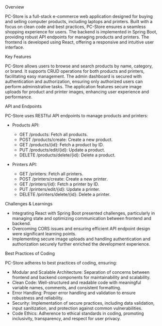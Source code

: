 Overview


PC-Store is a full-stack e-commerce web application designed for buying and selling computer products, including laptops and printers. Built with a focus on clean code and best practices, PC-Store ensures a seamless shopping experience for users. 
The backend is implemented in Spring Boot, providing robust API endpoints for managing products and printers. The frontend is developed using React, offering a responsive and intuitive user interface.


Key Features


PC-Store allows users to browse and search products by name, category, or brand. 
It supports CRUD operations for both products and printers, facilitating easy management. The admin dashboard is secured with authentication and authorization, ensuring only authorized users can perform administrative tasks. The application features secure image uploads for product and printer images, enhancing user experience and performance.

API and Endpoints


PC-Store uses RESTful API endpoints to manage products and printers:

* Products API:
    - GET /products: Fetch all products.
    - POST /products/create: Create a new product.
    - GET /products/{id}: Fetch a product by ID.
    - PUT /products/edit/{id}: Update a product.
    - DELETE /products/delete/{id}: Delete a product.

* Printers API:
    - GET /printers: Fetch all printers.
    - POST /printers/create: Create a new printer.
    - GET /printers/{id}: Fetch a printer by ID.
    - PUT /printers/edit/{id}: Update a printer.
    - DELETE /printers/delete/{id}: Delete a printer.

Challenges & Learnings


* Integrating React with Spring Boot presented challenges, particularly in managing state and optimizing communication between frontend and backend. 
* Overcoming CORS issues and ensuring efficient API endpoint design were significant learning points. 
* Implementing secure image uploads and handling authentication and authorization securely further enriched the development experience.

Best Practices of Coding


PC-Store adheres to best practices of coding, ensuring:
* Modular and Scalable Architecture: Separation of concerns between frontend and backend components for maintainability and scalability.
* Clean Code: Well-structured and readable code with meaningful variable names, comments, and consistent formatting.
* Error Handling: Proper error handling and validation to ensure robustness and reliability.
* Security: Implementation of secure practices, including data validation, input sanitization, and protection against common vulnerabilities.
* Code Ethics: Adherence to ethical standards in coding, promoting inclusivity, transparency, and respect for user privacy.

